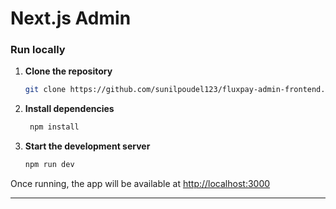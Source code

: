 # Next.js Admin 

### Run locally

1. **Clone the repository**
   ```bash
   git clone https://github.com/sunilpoudel123/fluxpay-admin-frontend.git
   ```
   
2. **Install dependencies**
   ```bash
    npm install
   ```

3. **Start the development server**
   ```bash
   npm run dev
   ```

Once running, the app will be available at [http://localhost:3000](http://localhost:3000)

---
